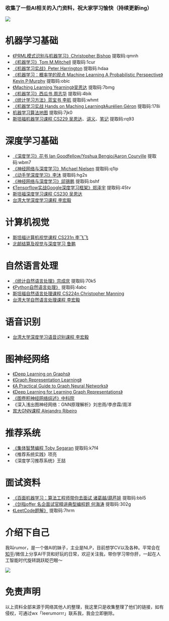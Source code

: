 ### 收集了一些AI相关的入门资料，祝大家学习愉快（持续更新ing）

![](https://tva1.sinaimg.cn/large/0081Kckwly1glrcocuzgzj308a07ijvf.jpg)

# 机器学习基础

- [《PRML模式识别与机器学习》Christopher Bishop](https://pan.baidu.com/s/1ZA_rVnG22Yv-mrpLCNRqZg) 提取码:qmnh
- [《机器学习》Tom M.Mitchell](https://pan.baidu.com/s/1Zh_psZz5uFlT9xLl-b9rwg) 提取码:1cur
- [《机器学习实战》Peter Harrington](https://pan.baidu.com/s/19UVBADUfpFn9MrIgN--HmA) 提取码:hdaa
- [《机器学习：概率学的观点 Machine Learning A Probabilistic Perspective》Kevin P·Murphy](https://pan.baidu.com/s/1GbRHzIpHjhjq77ahSfeZNg) 提取码:obic
- [《Maching Learning Yearning》吴恩达](https://pan.baidu.com/s/1wIzoS8s3U774sCn-NZLQZg) 提取码:7bmg
- [《机器学习》西瓜书 周志华](https://pan.baidu.com/s/1fm-Phv-36YfAXjwruEVJdg) 提取码:4bik
- [《统计学习方法》蓝宝书 李航](https://pan.baidu.com/s/18__1mReqaurq0gxJstyXWw) 提取码:whmt
- [《机器学习实战 Hands on Maching Learning》Aurélien Géron](https://pan.baidu.com/s/1lQjZD6qvWwm2BiHrMopHfg) 提取码:178i
- [机器学习算法地图](https://pan.baidu.com/s/1XDbt5ts76RwsnduSA1Y-jA) 提取码:7jk0
- [斯坦福机器学习课程 CS229 吴恩达](https://www.bilibili.com/video/BV164411b7dx?from=search&seid=3818382633409058698)、[讲义](https://github.com/TheisTrue/MLofAndrew-Ng)、[笔记](https://pan.baidu.com/s/1rhK3VrJSXWo7qj_RXMXihQ) 提取码:rq93

# 深度学习基础

- [《深度学习》花书 Ian Goodfellow/Yoshua Bengio/Aaron Courville](https://pan.baidu.com/s/1NT5L00rvGtKg9BPmEYg3Xg) 提取码:wbm7
- [《神经网络与深度学习》Michael Nielsen](https://pan.baidu.com/s/1zRmyR9Yy2FVcUgq9-VauIA) 提取码:q1lp
- [《动手学深度学习》李沐](https://pan.baidu.com/s/1jbScYxHSAwsRCgMmE3xQaQ) 提取码:hg2s
- [《神经网络与深度学习》邱锡鹏](https://pan.baidu.com/s/1DHAKrVIFIoqLDuWoZlpgcg) 提取码:bshf
- [《Tensorflow实战Google深度学习框架》郑泽宇](https://pan.baidu.com/s/1n-PSeneqtpZlPRKCx5VyJg) 提取码:45tv
- [斯坦福深度学习课程 CS230 吴恩达](https://www.bilibili.com/video/BV1p7411Y7M8?from=search&seid=15858260431540984302)
- [台湾大学深度学习课程 李宏毅](https://www.bilibili.com/video/BV1JE411g7XF?from=search&seid=15830488177859710366)

# 计算机视觉

- [斯坦福计算机视觉课程 CS231n 李飞飞](https://www.bilibili.com/video/BV1nJ411z7fe?from=search&seid=4849356188203058857)
- [北邮结算及视觉与深度学习 鲁鹏](https://www.bilibili.com/video/BV1V54y1B7K3?from=search&seid=4849356188203058857)

# 自然语言处理

- [《统计自然语言处理》宗成庆](https://pan.baidu.com/s/10W_ebygrvXrq4AIiFWg3) 提取码:70k5
- [《Python自然语言处理》](https://pan.baidu.com/s/13Xy4LJATDZlAV4iqAj4cbw) 提取码:4abc
- [斯坦福自然语言处理课程 CS224n Christopher Manning](https://www.bilibili.com/video/BV1pt411h7aT?from=search&seid=335450819919994778)
- [台湾大学自然语言处理课程 李宏毅](https://www.bilibili.com/video/BV1wE411W7TV?from=search&seid=335450819919994778)

# 语音识别

- [台湾大学深度学习语音识别课程 李宏毅](https://www.bilibili.com/video/BV1BE411p7wY?from=search&seid=15570127191290897018)

# 图神经网络

- [《Deep Learning on Graphs》](http://cse.msu.edu/~mayao4/dlg_book/)
- [《Graph Representation Learning》](https://www.cs.mcgill.ca/~wlh/grl_book/)
- [《A Practical Guide to Graph Neural Networks》](https://deepai.org/publication/a-practical-guide-to-graph-neural-networks)
- [《Deep Learning for Learning Graph Representations》](https://arxiv.org/abs/2001.00293v1)
- [《图卷积神经网络综述》中科院](https://kns.cnki.net/kcms/detail/11.1826.tp.20191104.1632.006.html)
- 《深入浅出图神经网络：GNN原理解析》刘忠雨/李彦霖/周洋
- [宾大GNN课程 Alejandro Ribeiro](https://www.bilibili.com/video/av457264185/)

# 推荐系统

- [《集体智慧编程 Toby Segaran](https://pan.baidu.com/s/1JuQ2cYpMM8XqrcLlidMipA) 提取码:k7f4
- 《推荐系统实践》项亮
- 《深度学习推荐系统》王喆

# 面试资料

- [《百面机器学习：算法工程师带你去面试 诸葛越/葫芦娃](https://pan.baidu.com/s/1HpFw-JbEZH8ovs4LcYSX8A) 提取码:bbl5
- [《剑指offer 名企面试官精讲典型编程题 何海涛](https://pan.baidu.com/s/1p6kBS8Q5zkndInhMBGSyrg) 提取码:302g
- [《LeetCode题解》](https://pan.baidu.com/s/1nr6H895XpPp-bbY2xVs4qQ) 提取码:7hrm

# 介绍下自己

我叫rumor，是一个做AI的妹子，主业是NLP，目前想学CV以及各种。平常会在[知乎](https://www.zhihu.com/people/rumor-lee)/微信上分享AI干货和好玩的日常，欢迎关注我，带你学习带你肝，一起在人工智能时代旋转跳跃眨巴眼～

![](https://tva1.sinaimg.cn/large/0081Kckwly1glr9p8vne8j3076076q3e.jpg)

# 免责声明

以上资料全部来源于网络其他人的整理，我这里只是收集整理了他们的链接，如有侵权，可通过wx「leerumorrr」联系我，我会立即删除。